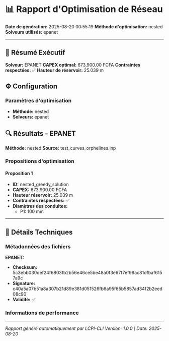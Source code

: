# 📊 Rapport d'Optimisation de Réseau

**Date de génération:** 2025-08-20 00:55:19
**Méthode d'optimisation:** nested
**Solveurs utilisés:** epanet

---

## 🎯 Résumé Exécutif

**Solveur:** EPANET
**CAPEX optimal:** 673,900.00 FCFA
**Contraintes respectées:** ✅
**Hauteur de réservoir:** 25.039 m

## ⚙️ Configuration

### Paramètres d'optimisation
- **Méthode:** nested
- **Solveurs:** epanet

## 🔍 Résultats - EPANET

**Méthode:** nested
**Source:** test_curves_orphelines.inp

### Propositions d'optimisation

#### Proposition 1
- **ID:** nested_greedy_solution
- **CAPEX:** 673,900.00 FCFA
- **Hauteur réservoir:** 25.039 m
- **Contraintes respectées:** ✅
- **Diamètres des conduites:**
  - P1: 100 mm

---

## 🔧 Détails Techniques

### Métadonnées des fichiers
**EPANET:**
- **Checksum:** 5c3ebb030def24f6803fb2b56e46ce5be48a0f3e67f7ef99ac81dfbaf6157a9c
- **Signature:** c40a5a07b51a8a307b21d89e381d051526fb6a95f65b5857ad34f2b2eed08c90
- **Validité:** ✅

### Informations de performance

---

*Rapport généré automatiquement par LCPI-CLI*
*Version: 1.0.0 | Date: 2025-08-20*
